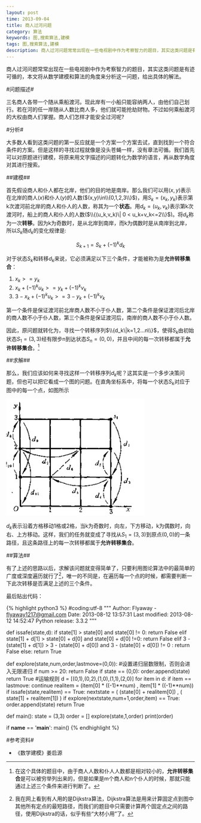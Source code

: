 ```yaml
---
layout: post
time: 2013-09-04
title: 商人过河问题
category: 算法
keywords: 图,搜索算法,建模
tags: 图,搜索算法,建模
description: 商人过河问题常常出现在一些电视剧中作为考察智力的题目，其实这类问题是有迹可循的，本文将从数学建模和算法的角度来分析这一问题，给出具体的解法。
---
```


商人过河问题常常出现在一些电视剧中作为考察智力的题目，其实这类问题是有迹可循的，本文将从数学建模和算法的角度来分析这一问题，给出具体的解法。

#问题描述#

三名商人各带一个随从乘船渡河。现此岸有一小船只能容纳两人，由他们自己划行。若在河的任一岸随从人数比商人多，他们就可能抢劫财物。不过如何乘船渡河的大权由商人们掌握。商人们怎样才能安全过河呢?

#分析#

大多数人看到这类问题的第一反应就是一个方案一个方案去试，直到找到一个符合条件的方案。但是这样的寻找过程就像是没头苍蝇一样，没有章法可循。我们首先可以对原题进行建模，将原来用文字描述的问题转化为数学的语言，再从数学角度对其进行搜索。

##建模##

首先假设商人和仆人都在北岸，他们的目的地是南岸。那么我们可以用$(x,y)$表示在北岸的商人($x$)和仆人($y$)的人数($(x,y)\in\\{0,1,2,3\\}$)，用$S_k = (x_k,y_k)$表示第k次渡河前北岸的商人和仆人的人数，称其为一个**状态**。用$d_k=(u_k,v_k)$表示第k次渡河时，船上的商人和仆人的人数($\\{(u_k,v_k)\| 0 < u_k+v_k<=2\\}$)。将$d_k$称为一次**转移**。因为k为奇数时，是从北岸到南岸，而k为偶数时是从南岸到北岸，所以$S_k$随$d_k$的变化规律是:

$$
\begin{equation}
S_{k+1}=S_k+(-1)^kd_k
\end{equation}
$$

对于状态$S_k$和转移$d_k$来说，它必须满足以下三个条件，才能被称为是**允许转移集合**：

1. $x_k >= y_k$
2. $x_k+(-1)^ku_k >= y_k+(-1)^kv_k$
3. $3-x_k+(-1)^ku_k >= 3-y_k+(-1)^kv_k$

第一个条件是保证渡河前北岸商人数不小于仆人数，第二个条件是保证渡河后北岸的商人数不小于仆人数，第三个条件是保证渡河后，南岸的商人数不小于仆人数。

因此，原问题就转化为，寻找一个转移序列$\\{d_k\|k=1,2...n\\}$，使得$S_k$由初始状态$S_1=(3,3)$经有限步n到达状态$S_n=(0,0)$，并且中间的每一次转移都属于**允许转移集合**。[^1]

[^1]:在这个具体的题目中，由于商人人数和仆人人数都是相对较小的，**允许转移集合**是可以被穷举列出来的，但是如果是m个商人和n个仆人的时候，那就只能通过上述三个条件来进行判断了。

##求解##

那么，我们应该如何来寻找这样一个转移序列$d_k$呢？这其实是一个多步决策问题，但也可以把它看成一个图的问题。在直角坐标系中，将每一个状态$S_k$对应于图中的每一个点，如图所示

![图算法](/assets/image/posts/2013-9-4-across-the-river.png)

$d_k$表示沿着方格移动1格或2格，当k为奇数时，向左，下方移动，k为偶数时，向右、上方移动。这样，我们的任务就变成了寻找从$S_1=(3,3)$到原点$(0,0)$的一条路径，且这条路径上的每一次转移都属于**允许转移集合**。


##算法##

有了上述的思路以后，求解该问题就变得简单了，只要利用图论算法中的最简单的广度或深度遍历就行了[^2]，唯一的不同是，在遍历每一个点的时候，都需要判断一下此次转移是否满足上述的三个条件。

[^2]:我在网上看到有人用的是Dijkstra算法，Dijkstra算法是用来计算固定点到图中其他所有定点的最短路径，而我们的题目中只需要计算两个固定点之间的路径，使用Dijkstra的话，似乎有些“大材小用”了。

最后贴出代码：

{% highlight python3 %}
#coding:utf-8
"""
Author: Flyaway - flyaway1217@gmail.com
Date: 2013-08-12 13:57:31
Last modified: 2013-08-12 14:52:47
Python release: 3.3.2
"""

def issafe(state,d):
    if state[1] > state[0] and state[0] != 0:
        return False
    elif state[1] + d[1] > state[0] + d[0] and state[0] + d[0] !=0:
        return False
    elif 3 - (state[1] + d[1]) > 3 - (state[0] + d[0]) and 3 - (state[0] + d[0]) != 0 :
        return False
    else:
        return True

def explore(state,num,order,lastmove=(0,0)):
    #设置递归层数限制，否则会进入无限递归
    if num >= 20:
        return False
    if state == (0,0):
        order.append(state)
        return True
    #运输规则
    d = [(0,1),(0,2),(1,0),(1,1),(2,0)]
    for item in d:
        if item == lastmove:
            continue
        realitem = (item[0] * ((-1)**num) , item[1] * ((-1)**num))
        if issafe(state,realitem) == True:
            nextstate = ( (state[0] + realitem[0]) , ( state[1] + realitem[1]) )
            if explore(nextstate,num+1,order,item) == True:
                order.append(state)
                return True

def main():
    state = (3,3)
    order = [] 
    explore(state,1,order)
    print(order)



if __name__ == '__main__':
    main()
{% endhighlight %}


#参考资料#

- 《数学建模》姜启源

